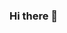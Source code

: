 ### Hi there 👋

<!--
**marcusminko123/marcusminko123** is a ✨ _special_ ✨ repository because its `README.md` (this file) appears on your GitHub profile.

Here are some ideas to get you started:

- 🔭 I’m currently working on learning R for data science
